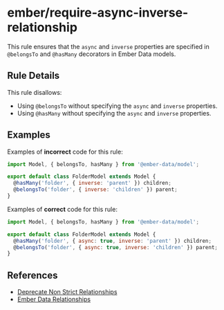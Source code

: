 # ember/require-async-inverse-relationship

<!-- end auto-generated rule header -->

This rule ensures that the `async` and `inverse` properties are specified in `@belongsTo` and `@hasMany` decorators in Ember Data models.

## Rule Details

This rule disallows:

- Using `@belongsTo` without specifying the `async` and `inverse` properties.
- Using `@hasMany` without specifying the `async` and `inverse` properties.

## Examples

Examples of **incorrect** code for this rule:

```js
import Model, { belongsTo, hasMany } from '@ember-data/model';

export default class FolderModel extends Model {
  @hasMany('folder', { inverse: 'parent' }) children;
  @belongsTo('folder', { inverse: 'children' }) parent;
}
```

Examples of **correct** code for this rule:

```js
import Model, { belongsTo, hasMany } from '@ember-data/model';

export default class FolderModel extends Model {
  @hasMany('folder', { async: true, inverse: 'parent' }) children;
  @belongsTo('folder', { async: true, inverse: 'children' }) parent;
}
```

## References

- [Deprecate Non Strict Relationships](https://deprecations.emberjs.com/id/ember-data-deprecate-non-strict-relationships)
- [Ember Data Relationships](https://guides.emberjs.com/release/models/relationships)
